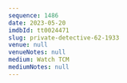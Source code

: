 ```yaml
---
sequence: 1486
date: 2023-05-20
imdbId: tt0024471
slug: private-detective-62-1933
venue: null
venueNotes: null
medium: Watch TCM
mediumNotes: null
---
```


